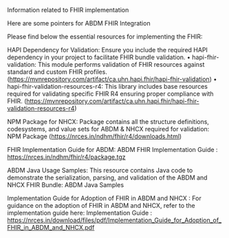 Information related to FHIR implementation

Here are some pointers for ABDM FHIR Integration

Please find below the essential resources for implementing the FHIR:

HAPI Dependency for Validation: Ensure you include the required HAPI dependency in your project to facilitate FHIR bundle validation. • hapi-fhir-validation: This module performs validation of FHIR resources against standard and custom FHIR profiles. (https://mvnrepository.com/artifact/ca.uhn.hapi.fhir/hapi-fhir-validation) • hapi-fhir-validation-resources-r4: This library includes base resources required for validating specific FHIR R4 ensuring proper compliance with FHIR. (https://mvnrepository.com/artifact/ca.uhn.hapi.fhir/hapi-fhir-validation-resources-r4)

NPM Package for NHCX: Package contains all the structure definitions, codesystems, and value sets for ABDM & NHCX required for validation: NPM Package (https://nrces.in/ndhm/fhir/r4/downloads.html)

FHIR Implementation Guide for ABDM: ABDM FHIR Implementation Guide : https://nrces.in/ndhm/fhir/r4/package.tgz

ABDM Java Usage Samples: This resource contains Java code to demonstrate the serialization, parsing, and validation of the ABDM and NHCX FHIR Bundle: ABDM Java Samples

Implementation Guide for Adoption of FHIR in ABDM and NHCX : For guidance on the adoption of FHIR in ABDM and NHCX, refer to the implementation guide here: Implementation Guide : https://nrces.in/download/files/pdf/Implementation_Guide_for_Adoption_of_FHIR_in_ABDM_and_NHCX.pdf
